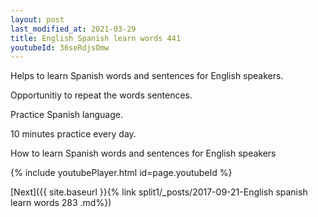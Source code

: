 ```yaml
---
layout: post
last_modified_at: 2021-03-29
title: English Spanish learn words 441 
youtubeId: 36seRdjsOmw
---
```

 
 
Helps to learn Spanish words and sentences for English speakers.

Opportunitiy to repeat the words sentences. 

Practice Spanish language. 
 
10 minutes practice every day. 
 
How to learn Spanish words and sentences for English speakers 
 
{% include youtubePlayer.html id=page.youtubeId %}
 
 
[Next]({{ site.baseurl }}{% link  split1/_posts/2017-09-21-English spanish learn words 283 .md%})
 
